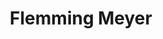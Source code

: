 ---
title: Flemming Meyer
description: Lighthouse is an amazing tool that helps you identify specific speed problems on your website.
image: "mig-final-2017_breh7h.jpg"
---